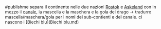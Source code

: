 #publishme separa il continente nelle due nazioni [Rostok](Rostok.md) e [Askeland](Askeland.md) con in mezzo il [canale](canale.md), la mascella e la maschera e la gola del drago -> tradurre mascella/maschera/gola per i nomi dei sub-contienti e del canale. ci nascono i [Biechi blu](Biechi blu.md)